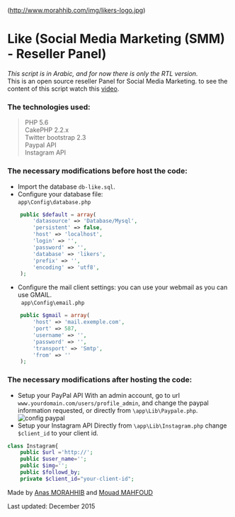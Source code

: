 (http://www.morahhib.com/img/likers-logo.jpg)
# Like (Social Media Marketing (SMM) - Reseller Panel)
*This script is in Arabic, and for now there is only the RTL version.*  
This is an open source reseller Panel for Social Media Marketing. to see the content of this script watch this [video](https://www.youtube.com/watch?v=ZAOk2-0pDRs&index=3&list=PLQJjtF_jDk3vImSt72cwwh5uV0o7vyx2m).  

### The technologies used:
> PHP 5.6  
CakePHP 2.2.x  
Twitter bootstrap 2.3  
Paypal API  
Instagram API  
### The necessary modifications before host the code:
* Import the database `db-like.sql`. 
* Configure your database file:  
`app\Config\database.php` 
```php
	public $default = array(
		'datasource' => 'Database/Mysql',
		'persistent' => false,
		'host' => 'localhost',
		'login' => '',
		'password' => '',
		'database' => 'likers',
		'prefix' => '',
		'encoding' => 'utf8',
	);
```
* Configure the mail client settings:
you can use your webmail as you can use GMAIL.  
` app\Config\email.php`
```php
    public $gmail = array(
		'host' => 'mail.exemple.com',
		'port' => 587,
		'username' => '',
		'password' => '',
		'transport' => 'Smtp',
		'from' => ''
    );
```

### The necessary modifications after hosting the code:
* Setup your PayPal API
 With an admin account, go to url `www.yourdomain.com/users/profile_admin`, and change the paypal information requested, or directly from `\app\Lib\Paypale.php`.
![config paypal](http://www.morahhib.com/img/like-paypal.png)
* Setup your Instagram API
Directly from `\app\Lib\Instagram.php` change `$client_id` to your client id.
```php
class Instagram{
    public $url ='http://';
    public $user_name='';
    public $img='';
    public $followd_by;
    private $client_id="your-client-id";
```
Made by [Anas MORAHHIB](http://www.morahhib.com) and [Mouad MAHFOUD](https://github.com/mouad-mahfoud)

Last updated: December 2015
